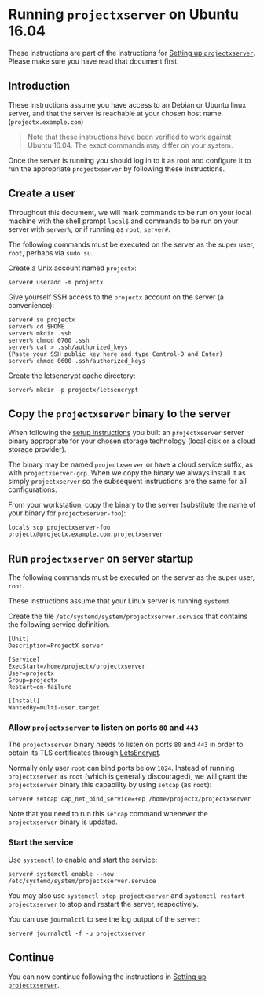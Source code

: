 # Running `projectxserver` on Ubuntu 16.04

These instructions are part of the instructions for
[Setting up `projectxserver`](/doc/server_setup.md).
Please make sure you have read that document first.

## Introduction

These instructions assume you have access to an Debian or Ubuntu linux
server, and that the server is reachable at your chosen host name.
(`projectx.example.com`)

> Note that these instructions have been verified to work against Ubuntu 16.04.
> The exact commands may differ on your system.

Once the server is running you should log in to it as root and configure it to
run the appropriate `projectxserver` by following these instructions.

## Create a user

Throughout this document, we will mark commands to be run on your
local machine with the shell prompt `local$` and commands to be
run on your server with `server%`, or if running as `root`, `server#`.

The following commands must be executed on the server as the super user, `root`,
perhaps via `sudo su`.

Create a Unix account named `projectx`:

```
server# useradd -m projectx
```

Give yourself SSH access to the `projectx` account on the server (a convenience):

```
server# su projectx
server% cd $HOME
server% mkdir .ssh
server% chmod 0700 .ssh
server% cat > .ssh/authorized_keys
(Paste your SSH public key here and type Control-D and Enter)
server% chmod 0600 .ssh/authorized_keys
```

Create the letsencrypt cache directory:

```
server% mkdir -p projectx/letsencrypt
```

## Copy the `projectxserver` binary to the server

When following the [setup instructions](server_setup.md) you built an
`projectxserver` server binary appropriate for your chosen storage technology
(local disk or a cloud storage provider).

The binary may be named `projectxserver` or have a cloud service suffix,
as with `projectxserver-gcp`.
When we copy the binary we always install it as simply `projectxserver` so the
subsequent instructions are the same for all configurations.

From your workstation, copy the binary to the server (substitute the name of
your binary for `projectxserver-foo`):

```
local$ scp projectxserver-foo projectx@projectx.example.com:projectxserver
```

## Run `projectxserver` on server startup

The following commands must be executed on the server as the super user, `root`.

These instructions assume that your Linux server is running `systemd`.

Create the file `/etc/systemd/system/projectxserver.service` that contains
the following service definition.

```
[Unit]
Description=ProjectX server

[Service]
ExecStart=/home/projectx/projectxserver
User=projectx
Group=projectx
Restart=on-failure

[Install]
WantedBy=multi-user.target
```

### Allow `projectxserver` to listen on ports `80` and `443`

The `projectxserver` binary needs to listen on ports `80` and `443` in order to
obtain its TLS certificates through [LetsEncrypt](https://letsencrypt.org/).

Normally only user `root` can bind ports below `1024`.
Instead of running `projectxserver` as `root` (which is generally discouraged),
we will grant the `projectxserver` binary this capability by using `setcap` (as
`root`):

```
server# setcap cap_net_bind_service=+ep /home/projectx/projectxserver
```

Note that you need to run this `setcap` command whenever the `projectxserver`
binary is updated.

### Start the service

Use `systemctl` to enable and start the service:

```
server# systemctl enable --now /etc/systemd/system/projectxserver.service
```

You may also use `systemctl stop projectxserver` and `systemctl restart
projectxserver` to stop and restart the server, respectively.

You can use `journalctl` to see the log output of the server:

```
server# journalctl -f -u projectxserver

```

## Continue

You can now continue following the instructions in
[Setting up `projectxserver`](/doc/server_setup.md).
